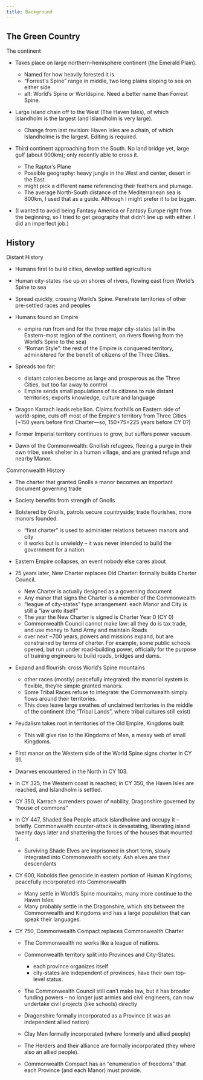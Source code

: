 ```yaml
---
title: Background
---
```


## <span id="anchor-5"></span>The Green Country

The continent

  - Takes place on large northern-hemisphere continent (the Emerald
    Plain).
    
      - Named for how heavily forested it is.
      - “Forrest's Spine” range in middle, two long plains sloping to
        sea on either side
      - alt: World’s Spine or Worldspine. Need a better name than
        Forrest Spine.

  - Large island chain off to the West (The Haven Isles), of which
    Islandholm is the largest (and Islandholm is very large).
    
      - Change from last revision: Haven Isles are a chain, of which
        Islandholme is the largest. Editing is required.

  - Third continent approaching from the South. No land bridge yet,
    large gulf (about 900km); only recently able to cross it.
    
      - The Raptor’s Plane
      - Possible geography: heavy jungle in the West and center, desert
        in the East.
      - might pick a different name referencing their feathers and
        plumage.
      - The average North-South distance of the Mediterranean sea is
        800km, I used that as a guide. Although I might prefer it to be
        bigger.

  - (I wanted to avoid being Fantasy America or Fantasy Europe right
    from the beginning, so I tried to get geography that didn’t line up
    with either. I did an imperfect job.)

## <span id="anchor-6"></span>History

Distant History

  - Humans first to build cities, develop settled agriculture

  - Human city-states rise up on shores of rivers, flowing east from
    World’s Spine to sea

  - Spread quickly, crossing World’s Spine. Penetrate territories of
    other pre-settled races and peoples

  - Humans found an Empire
    
      - empire run from and for the three major city-states (all in the
        Eastern-most region of the continent, on rivers flowing from the
        World’s Spine to the sea)
      - “Roman Style”: the rest of the Empire is conquered territory,
        administered for the benefit of citizens of the Three Cities.

  - Spreads too far:
    
      - distant colonies become as large and prosperous as the Three
        Cities, but too far away to control
      - Empire sends small populations of its citizens to rule distant
        territories; exports knowledge, culture and language

  - Dragon Karrach leads rebellion. Claims foothills on Eastern side of
    world-spine, cuts off most of the Empire's territory from Three
    Cities (\~150 years before first Charter—so, 150+75=225 years before
    CY 0?)

  - Former Imperial territory continues to grow, but suffers power
    vacuum.

  - Dawn of the Commonwealth: Gnollish refugees, fleeing a purge in
    their own tribe, seek shelter in a human village, and are granted
    refuge and nearby Manor.

Commonwealth History

  - The charter that granted Gnolls a manor becomes an important
    document governing trade

  - Society benefits from strength of Gnolls

  - Bolstered by Gnolls, patrols secure countryside; trade flourishes,
    more manors founded.
    
      - “first charter” is used to administer relations between manors
        and city
      - it works but is unwieldy – it was never intended to build the
        government for a nation.

  - Eastern Empire collapses, an event nobody else cares about

  - 75 years later, New Charter replaces Old Charter: formally builds
    Charter Council.
    
      - New Charter is actually designed as a governing document
      - Any manor that signs the Charter is a member of the Commonwealth
      - “league of city-states” type arrangement: each Manor and City is
        still a “law unto itself”
      - The year the New Charter is signed is Charter Year 0 (CY 0)
      - Commonwealth Council cannot make law: all they do is tax trade,
        and use money to fund Army and maintain Roads
      - over next \~700 years, powers and missions expand, but are
        constrained by terms of charter. For example, some public
        schools opened, but run under road-building power, officially
        for the purpose of training engineers to build roads, bridges
        and dams.

  - Expand and flourish: cross World’s Spine mountains
    
      - other races (mostly) peacefully integrated: the manorial system
        is flexible, they’re simple granted manors.
      - Some Tribal Races refuse to integrate: the Commonwealth simply
        flows around their territories.
      - This does leave large swathes of unclaimed territories in the
        middle of the continent (the “Tribal Lands”, where tribal
        cultures still exist)

  - Feudalism takes root in territories of the Old Empire, Kingdoms
    built
    
      - This will give rise to the Kingdoms of Men, a messy web of small
        Kingdoms.

  - First manor on the Western side of the World Spine signs charter in
    CY 91.

  - Dwarves encountered in the North in CY 103.

  - In CY 325, the Western coast is reached; in CY 350, the Haven Isles
    are reached, and Islandholm is settled.

  - CY 350, Karrach surrenders power of nobility, Dragonshire governed
    by “house of commons”

  - In CY 447, Shaded Sea People attack Islandholme and occupy it –
    briefly. Commonwealth counter-attack is devastating, liberating
    island twenty days later and shattering the forces of the houses
    that mounted it.
    
      - Surviving Shade Elves are imprisoned in short term, slowly
        integrated into Commonwealth society. Ash elves are their
        descendants

  - CY 600, Kobolds flee genocide in eastern portion of Human Kingdoms;
    peacefully incorporated into Commonwealth
    
      - Many settle in World’s Spine mountains, many more continue to
        the Haven Isles.
      - Many probably settle in the Dragonshire, which sits between the
        Commonwealth and Kingdoms and has a large population that can
        speak their languages.

  - CY 750, Commonwealth Compact replaces Commonwealth Charter
    
      - The Commonwealth no works like a league of nations.
    
      - Commonwealth territory split into Provinces and City-States:
        
          - each province organizes itself
          - city-states are independent of provinces, have their own
            top-level status.
    
      - The Commonwealth Council still can’t make law, but it has
        broader funding powers – no longer just armies and civil
        engineers, can now undertake civil projects (like schools)
        directly
    
      - Dragonshire formally incorporated as a Province (it was an
        independent allied nation)
    
      - Clay Men formally incorporated (where formerly and allied
        people)
    
      - The Herders and their alliance are formally incorporated (they
        where also an allied people).
    
      - Commonwealth Compact has an “enumeration of freedoms” that each
        Province (and each Manor) must provide.

